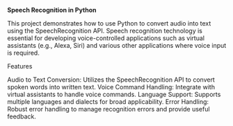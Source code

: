 **Speech Recognition in Python**


This project demonstrates how to use Python to convert audio into text using the SpeechRecognition API. 
Speech recognition technology is essential for developing voice-controlled applications such as virtual assistants (e.g., Alexa, Siri) and various other applications where voice input is required.

Features

Audio to Text Conversion: Utilizes the SpeechRecognition API to convert spoken words into written text.
Voice Command Handling: Integrate with virtual assistants to handle voice commands.
Language Support: Supports multiple languages and dialects for broad applicability.
Error Handling: Robust error handling to manage recognition errors and provide useful feedback.
